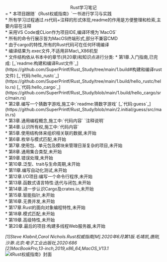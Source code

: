 <div align="center">
Rust学习笔记</div>
=
* 本项目跟随`《Rust权威指南》`一书进行学习与实践<br>
* 所有学习过程通过.rs代码+注释的形式体现,readme的作用是方便整理和检索,主要内容在注释<br>
* 采用VS Code或CLion作为项目IDE,编译环境为`MacOS`<br>
    * 所有的命令行展示皆为MacOS终端形式,部分不兼容CMD<br>
    * 由于cargo的特性,所有的Rust代码可在任何环境编译<br>
    * 编译结果为.exec文件,不适用非Mac\_X86机型<br>
* 文件结构依从书本中的章节(共20章)和知识点进行分类:
    * 第1章.入门指南,已完成: [_`readme:构建和编译Rust文件`_](https://github.com/SuperPrintf/Rust_Study/tree/main/1.build#构建和编译rust文件) [_`代码:hello_rustc`_](https://github.com/SuperPrintf/Rust_Study/tree/main/1.build/hello_rustc/hello.rs)  [_`代码:hello_cargo`_](https://github.com/SuperPrintf/Rust_Study/blob/main/1.build/hello_cargo/src/main.rs) <br>
    * 第2章.编写一个猜数字游戏,施工中:`readme:猜数字游戏` [_`代码:guess`_](https://github.com/SuperPrintf/Rust_Study/blob/main/2.initial/guess/src/main.rs) <br>
    * 第3章.通用编程概念,施工中:`代码内容` `注释说明`<br>
    * 第4章.认识所有权,施工中:`代码内容`<br>
    * 第5章.使用结构体来组织相关联的数据,未开始<br>
    * 第6章.枚举与模式匹配,未开始<br>
    * 第7章.使用包、单元包及模块来管理日渐复杂的项目,未开始<br>
    * 第8章.通用集合类型,未开始<br>
    * 第9章.错误处理,未开始<br>
    * 第10章.泛型、trait与生命周期,未开始<br>
    * 第11章.编写自动化测试,未开始<br>
    * 第12章.I/O项目:编写一个命令行程序,未开始<br>
    * 第13章.函数式语言特性:迭代与闭包,未开始<br>
    * 第14章.进一步认识Cargo及crates.io,未开始<br>
    * 第15章.智能指针,未开始<br>
    * 第16章.无畏并发,未开始<br>
    * 第17章.Rust的面向对象编程特性,未开始<br>
    * 第18章.模式匹配,未开始<br>
    * 第19章.高级特性,未开始<br>
    * 第20章.最后的项目:构建多线程Web服务器,未开始<br>

_[1]Steve Klabnil,Carol Nichols.Rust权威指南[M].2020年6月第1版.毛靖凯,唐刚,沙渺.北京:电子工业出版社,2020:686_<br>
_[2]MacBookPro,13-inch,2019,x86\_64,MacOS\_V13.1_ <br>
![](https://p.ipic.vip/b2631r.jpg "《Rust权威指南》封面")
